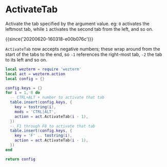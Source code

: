 # ActivateTab

Activate the tab specified by the argument value. eg: `0` activates the
leftmost tab, while `1` activates the second tab from the left, and so on.

{{since('20200620-160318-e00b076c')}}

`ActivateTab` now accepts negative numbers; these wrap around from the start
of the tabs to the end, so `-1` references the right-most tab, `-2` the tab
to its left and so on.


```lua
local wezterm = require 'wezterm'
local act = wezterm.action
local config = {}

config.keys = {}
for i = 1, 8 do
  -- CTRL+ALT + number to activate that tab
  table.insert(config.keys, {
    key = tostring(i),
    mods = 'CTRL|ALT',
    action = act.ActivateTab(i - 1),
  })
  -- F1 through F8 to activate that tab
  table.insert(config.keys, {
    key = 'F' .. tostring(i),
    action = act.ActivateTab(i - 1),
  })
end

return config
```


